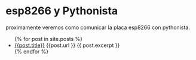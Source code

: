 <html>
<head>
<title>esp8266-pythonista</title>
</head>
<body>

<h1>esp8266 y Pythonista</h1>
<p>proximamente veremos como comunicar la placa esp8266 con pythonista.</p>
<ul>
  {% for post in site.posts %}
    <li>
      <a href="/esp8266-pythonista{{post.url }}">{{post.title}}</a>
      {{post.url }}
      {{ post.excerpt }}
    </li>
  {% endfor %}
</ul>



</body>
</html>
